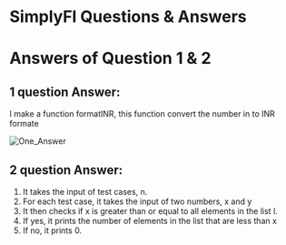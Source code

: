# SimplyFI Questions & Answers

# Answers of Question 1 & 2

## 1 question Answer: 
I make a function formatINR, this function convert the number in to INR formate

![One_Answer](https://user-images.githubusercontent.com/84491967/192855846-8e56f67f-3697-4e51-b649-74520908116f.png)


## 2 question Answer:
   1. It takes the input of test cases, n.
   2. For each test case, it takes the input of two numbers, x and y
   3. It then checks if x is greater than or equal to all elements in the list l.
   4. If yes, it prints the number of elements in the list that are less than x
   5. If no, it prints 0.
